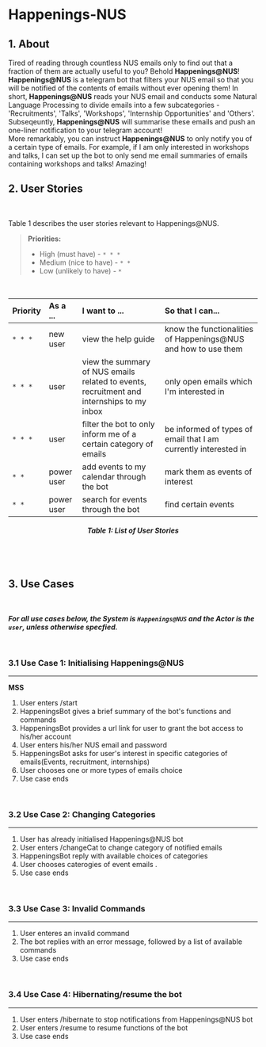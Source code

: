 # Happenings-NUS
## 1. About
Tired of reading through countless NUS emails only to find out that a fraction of them are actually useful to you? Behold **Happenings@NUS**! **Happenings@NUS** is a telegram bot that filters your NUS email so that you will be notified of the contents of emails without ever opening them! In short, **Happenings@NUS** reads your NUS email and conducts some Natural Language Processing to divide emails into a few subcategories - 'Recruitments', 'Talks', 'Workshops', 'Internship Opportunities' and 'Others'. Subseqeuntly, **Happenings@NUS** will summarise these emails and push an one-liner notification to your telegram account!
<br>
More remarkably, you can instruct **Happenings@NUS** to only notify you of a certain type of emails. For example, if I am only interested in workshops and talks, I can set up the bot to only send me email summaries of emails containing workshops and talks! Amazing!

## 2. User Stories
<br>

Table 1 describes the user stories relevant to Happenings@NUS.
<br>

> **Priorities:**
> * High (must have) - `* * *`
> * Medium (nice to have)  - `* *`
> * Low (unlikely to have) - `*`

<br>

Priority | As a ... | I want to ... | So that I can...
-------- | :-------- | :--------- | :-----------
`* * *` | new user | view the help guide | know the functionalities of Happenings@NUS and how to use them
`* * *` | user | view the summary of NUS emails related to events, recruitment and internships to my inbox | only open emails which I'm interested in
`* * *` | user | filter the bot to only inform me of a certain category of emails | be informed of types of email that I am currently interested in
`* * ` | power user | add events to my calendar through the bot | mark them as events of interest
`* * ` | power user | search for events through the bot | find certain events

<h5 align="center">Table 1: List of User Stories</h5>

<br><br>

## 3. Use Cases
<br>

___For all use cases below, the **System** is `Happenings@NUS` and the **Actor** is the `user`, unless otherwise specfied.___

<br>

### 3.1 Use Case 1: Initialising Happenings@NUS
---

**MSS**

1. User enters /start
2. HappeningsBot gives a brief summary of the bot's functions and commands 
3. HappeningsBot provides a url link for user to grant the bot access to his/her account 
4. User enters his/her NUS email and password
5. HappeningsBot asks for user's interest in specific categories of emails(Events, recruitment, internships)
6. User chooses one or more types of emails choice
7. Use case ends

<br>

### 3.2 Use Case 2: Changing Categories

---

1. User has already initialised Happenings@NUS bot
2. User enters /changeCat to change category of notified emails
3. HappeningsBot reply with available choices of categories
4. User chooses caterogies of event emails .
3. Use case ends

<br>

### 3.3 Use Case 3: Invalid Commands

---

1. User enteres an invalid command
2. The bot replies with an error message, followed by a list of available commands
3. Use case ends

<br>

### 3.4 Use Case 4: Hibernating/resume the bot

---
 
1. User enters /hibernate to stop notifications from Happenings@NUS bot
2. User enters /resume to resume functions of the bot
3. Use case ends







